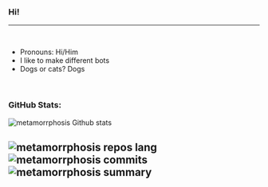 ### Hi!

---

<br/>

- Pronouns: Hi/Him
- I like to make different bots
- Dogs or cats? Dogs

<br/>


### GitHub Stats:

![metamorrphosis Github stats](https://github-readme-stats.vercel.app/api?username=metamorrphosis&theme=github_dark&count_private=true)
  
 
![metamorrphosis repos lang](https://github-profile-summary-cards.vercel.app/api/cards/repos-per-language?username=metamorrphosis&theme=github_dark)
![metamorrphosis commits](http://github-profile-summary-cards.vercel.app/api/cards/productive-time?username=metamorrphosis&theme=github_dark&utcOffset=8)
![metamorrphosis summary](https://github-profile-summary-cards.vercel.app/api/cards/profile-details?username=metamorrphosis&theme=github_dark)
---
